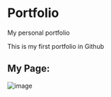 # Portfolio
My personal portfolio

This is my first portfolio in Github

## My Page:

![image](https://user-images.githubusercontent.com/89626038/155849969-0d766fbf-2fcc-42a7-b075-510a8b85b05f.png)
